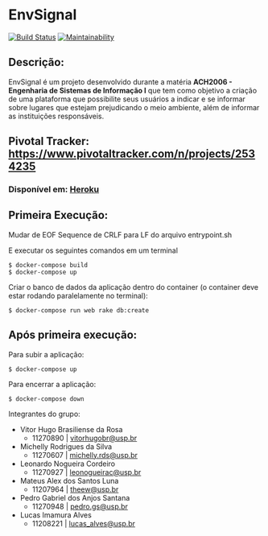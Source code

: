 # EnvSignal

[![Build Status](https://app.travis-ci.com/leonogc/EnvSignal.svg?branch=main)](https://app.travis-ci.com/leonogc/EnvSignal)
[![Maintainability](https://api.codeclimate.com/v1/badges/d080250fcabaeb94e89f/maintainability)](https://codeclimate.com/github/leonogc/EnvSignal/maintainability)

## Descrição:

EnvSignal é um projeto desenvolvido durante a matéria <b>ACH2006 - Engenharia de Sistemas de Informação I</b> que tem como objetivo a criação de uma plataforma que possibilite seus usuários a indicar e se informar sobre lugares que estejam prejudicando o meio ambiente, além de informar as instituições responsáveis.

## Pivotal Tracker: https://www.pivotaltracker.com/n/projects/2534235

### Disponível em: [Heroku](https://envsignal.herokuapp.com/)

## Primeira Execução:
Mudar de EOF Sequence de CRLF para LF do arquivo entrypoint.sh

E executar os seguintes comandos em um terminal
```
$ docker-compose build
$ docker-compose up
```
Criar o banco de dados da aplicação dentro do container (o container deve estar rodando paralelamente no terminal):
```
$ docker-compose run web rake db:create
```

## Após primeira execução: 
Para subir a aplicação:
```
$ docker-compose up
```
Para encerrar a aplicação:
```
$ docker-compose down
```
Integrantes do grupo:
* Vitor Hugo Brasiliense da Rosa
   * 11270890 | vitorhugobr@usp.br
* Michelly Rodrigues da Silva
   * 11270607 | michelly.rds@usp.br
* Leonardo Nogueira Cordeiro
   * 11270927 | leonogueirac@usp.br 
* Mateus Alex dos Santos Luna
   * 11207964 | theew@usp.br
* Pedro Gabriel dos Anjos Santana 
   * 11270948 | pedro.gs@usp.br
* Lucas Imamura Alves
   * 11208221 | lucas_alves@usp.br
